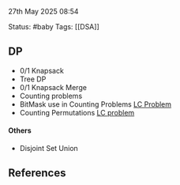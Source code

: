 27th May 2025 08:54

Status: #baby
Tags: [[DSA]]


## DP
* 0/1 Knapsack
* Tree DP
* 0/1 Knapsack Merge
* Counting problems
* BitMask use in Counting Problems [LC Problem](https://leetcode.com/problems/minimum-number-of-work-sessions-to-finish-the-tasks/?envType=problem-list-v2&envId=2uzx3e15)
* Counting Permutations [LC problem](https://leetcode.com/problems/number-of-squareful-arrays/description/?envType=problem-list-v2&envId=dynamic-programming)

#### Others
* Disjoint Set Union


## References



